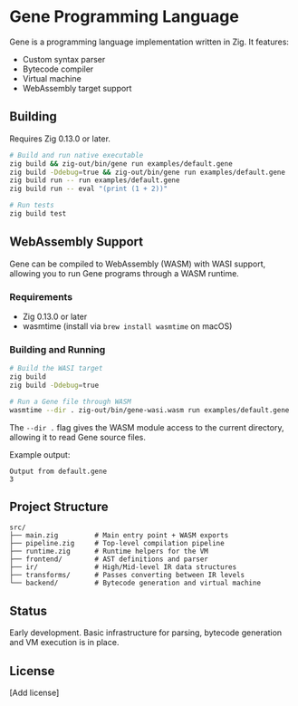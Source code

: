 # Gene Programming Language

Gene is a programming language implementation written in Zig. It features:

- Custom syntax parser
- Bytecode compiler
- Virtual machine
- WebAssembly target support

## Building

Requires Zig 0.13.0 or later.

```bash
# Build and run native executable
zig build && zig-out/bin/gene run examples/default.gene
zig build -Ddebug=true && zig-out/bin/gene run examples/default.gene
zig build run -- run examples/default.gene
zig build run -- eval "(print (1 + 2))"

# Run tests
zig build test
```

## WebAssembly Support

Gene can be compiled to WebAssembly (WASM) with WASI support, allowing you to run Gene programs through a WASM runtime.

### Requirements

- Zig 0.13.0 or later
- wasmtime (install via `brew install wasmtime` on macOS)

### Building and Running

```bash
# Build the WASI target
zig build
zig build -Ddebug=true

# Run a Gene file through WASM
wasmtime --dir . zig-out/bin/gene-wasi.wasm run examples/default.gene
```

The `--dir .` flag gives the WASM module access to the current directory, allowing it to read Gene source files.

Example output:
```
Output from default.gene
3
```

## Project Structure

```
src/
├── main.zig         # Main entry point + WASM exports
├── pipeline.zig     # Top-level compilation pipeline
├── runtime.zig      # Runtime helpers for the VM
├── frontend/        # AST definitions and parser
├── ir/              # High/Mid-level IR data structures
├── transforms/      # Passes converting between IR levels
└── backend/         # Bytecode generation and virtual machine
```

## Status

Early development. Basic infrastructure for parsing, bytecode generation and VM execution is in place.

## License

[Add license]
